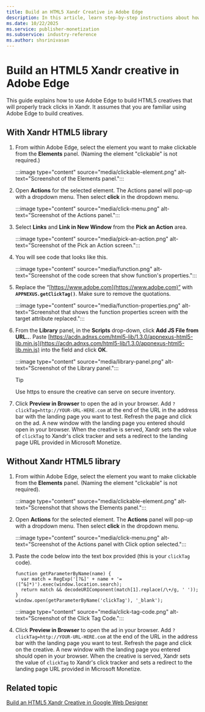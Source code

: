 ```yaml
---
title: Build an HTML5 Xandr Creative in Adobe Edge
description: In this article, learn step-by-step instructions about how to build an HTML5 Xandr creative in Adobe Edge.
ms.date: 10/22/2025
ms.service: publisher-monetization
ms.subservice: industry-reference
ms.author: shsrinivasan
---
```


# Build an HTML5 Xandr creative in Adobe Edge

This guide explains how to use Adobe Edge to build HTML5 creatives that will properly track clicks in Xandr. It assumes that you are familiar using Adobe Edge to build creatives.

## With Xandr HTML5 library

1. From within Adobe Edge, select the element you want to make clickable from the **Elements** panel. (Naming the element "clickable" is not required.)

    :::image type="content" source="media/clickable-element.png" alt-text="Screenshot of the Elements panel.":::

1. Open **Actions** for the selected element. The Actions panel will pop-up with a dropdown menu. Then select **click** in the dropdown menu.

   :::image type="content" source="media/click-menu.png" alt-text="Screenshot of the Actions panel.":::

1. Select **Links** and **Link in New Window** from the **Pick an Action** area.

    :::image type="content" source="media/pick-an-action.png" alt-text="Screenshot of the Pick an Action screen.":::

1. You will see code that looks like this.

   :::image type="content" source="media/function.png" alt-text="Screenshot of the code screen that show function's properties.":::

1. Replace the “[https://www.adobe.com](https://www.adobe.com)” with **`APPNEXUS.getClickTag()`**. Make sure to remove the quotations.

    :::image type="content" source="media/function-properties.png" alt-text="Screenshot that shows the function properties screen with the target attribute replaced.":::

1. From the **Library** panel, in the **Scripts** drop-down, click **Add JS File from URL..**. Paste [https://acdn.adnxs.com/html5-lib/1.3.0/appnexus-html5-lib.min.js](https://acdn.adnxs.com/html5-lib/1.3.0/appnexus-html5-lib.min.js) into the field and click **OK**.

    :::image type="content" source="media/library-panel.png" alt-text="Screenshot of the Library panel.":::

    > [!TIP]
    > Use https to ensure the creative can serve on secure inventory.

1. Click **Preview in Browser** to open the ad in your browser. Add `?clickTag=http://YOUR-URL-HERE.com` at the end of the URL in the address bar with the landing page you want to test. Refresh the page and click on the ad. A new window with the landing page you entered should open in your browser. When the creative is served, Xandr sets the value of `clickTag` to Xandr's click tracker and sets a redirect to the landing page URL provided in Microsoft Monetize.

## Without Xandr HTML5 library

1. From within Adobe Edge, select the element you want to make clickable from the **Elements** panel. (Naming the element "clickable" is not required).

    :::image type="content" source="media/clickable-element.png" alt-text="Screenshot that shows the Elements panel.":::

1. Open **Actions** for the selected element. The **Actions** panel will pop-up with a dropdown menu. Then select **click** in the dropdown menu.

    :::image type="content" source="media/click-menu.png" alt-text="Screenshot of the Actions panel with Click option selected.":::

1. Paste the code below into the text box provided (this is your `clickTag` code).

    ```
    function getParameterByName(name) {
      var match = RegExp('[?&]' + name + '=([^&]*)').exec(window.location.search);
      return match && decodeURIComponent(match[1].replace(/\+/g, ' '));
    }
    window.open(getParameterByName('clickTag'), '_blank');
    ```

    :::image type="content" source="media/click-tag-code.png" alt-text="Screenshot of the Click Tag Code.":::

1. Click **Preview in Browser** to open the ad in your browser. Add `?clickTag=http://YOUR-URL-HERE.com` at the end of the URL in the address bar with the landing page you want to test. Refresh the page and click on the creative. A new window with the landing page you entered should open in your browser. When the creative is served, Xandr sets the value of `clickTag` to Xandr's click tracker and sets a redirect to the landing page URL provided in Microsoft Monetize.

## Related topic

[Build an HTML5 Xandr Creative in Google Web Designer](build-an-html5-xandr-creative-in-google-web-designer.md)
